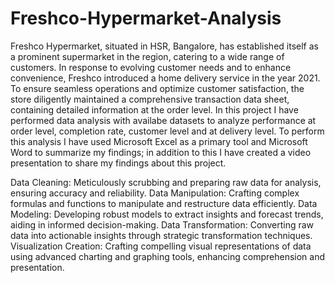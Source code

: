 # Freshco-Hypermarket-Analysis
Freshco Hypermarket, situated in HSR, Bangalore, has established itself as a prominent supermarket in the region, catering to a wide range of customers. In response to evolving customer needs and to enhance convenience, Freshco introduced a home delivery service in the year 2021. To ensure seamless operations and optimize customer satisfaction, the store diligently maintained a comprehensive transaction data sheet, containing detailed information at the order level.
In this project I have performed data analysis with availabe datasets to analyze performance at order level, completion rate, customer level and at delivery level. 
To perform this analysis I have used Microsoft Excel as a primary tool and Microsoft Word to summarize my findings; in addition to this I have created a video presentation to share my findings about this project. 

Data Cleaning: Meticulously scrubbing and preparing raw data for analysis, ensuring accuracy and reliability.
Data Manipulation: Crafting complex formulas and functions to manipulate and restructure data efficiently.
Data Modeling: Developing robust models to extract insights and forecast trends, aiding in informed decision-making.
Data Transformation: Converting raw data into actionable insights through strategic transformation techniques.
Visualization Creation: Crafting compelling visual representations of data using advanced charting and graphing tools, enhancing comprehension and presentation.
